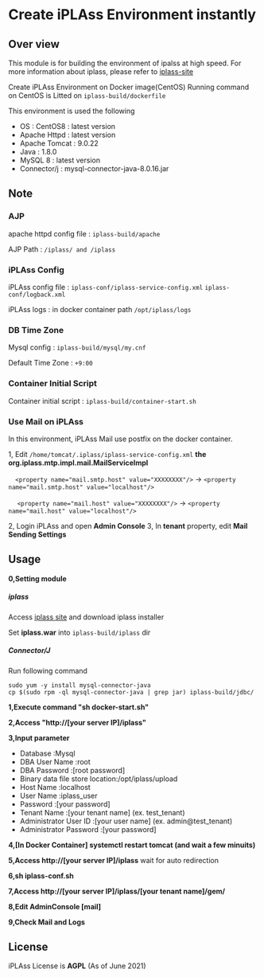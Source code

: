 # Create iPLAss Environment instantly

## Over view
This module is for building the environment of ipalss at high speed.
For more information about iplass, please refer to [iplass-site](https://iplass.org/)

Create iPLAss Environment on Docker image(CentOS)
Running command on CentOS is Litted on `iplass-build/dockerfile`

This environment is used the following
- OS : CentOS8 : latest version
- Apache Httpd : latest version
- Apache Tomcat : 9.0.22
- Java : 1.8.0
- MySQL 8 : latest version
- Connector/j : mysql-connector-java-8.0.16.jar

## Note

### AJP
apache httpd config file : `iplass-build/apache`

AJP Path : `/iplass/ and /iplass`

### iPLAss Config
iPLAss config file : `iplass-conf/iplass-service-config.xml`
                      `iplass-conf/logback.xml`

iPLAss logs : in docker container path `/opt/iplass/logs`

### DB Time Zone
Mysql config : `iplass-build/mysql/my.cnf`

Default Time Zone : `+9:00`

### Container Initial Script 
Container initial script :  `iplass-build/container-start.sh`

### Use Mail on iPLAss
In this environment, iPLAss Mail use postfix on the docker container.

1, Edit `/home/tomcat/.iplass/iplass-service-config.xml` **the org.iplass.mtp.impl.mail.MailServiceImpl**

 　`<property name="mail.smtp.host" value="XXXXXXXX"/>`  ->  `<property name="mail.smtp.host" value="localhost"/>`

　 `<property name="mail.host" value="XXXXXXXX"/>`  ->  `<property name="mail.host" value="localhost"/>`

2, Login iPLAss and open **Admin Console**
3, In **tenant** property, edit **Mail Sending Settings**

## Usage
**0,Setting module**
##### iplass 
Access [iplass site](https://iplass.org/downloads/) and download iplass installer

Set **iplass.war** into `iplass-build/iplass` dir

##### Connector/J

Run following command
```
sudo yum -y install mysql-connector-java
cp $(sudo rpm -ql mysql-connector-java | grep jar) iplass-build/jdbc/ 
```

**1,Execute command "sh docker-start.sh"**

**2,Access "http://[your server IP]/iplass"**

**3,Input parameter**
- Database                       :Mysql
- DBA User Name                  :root
- DBA Password                   :[root password]
- Binary data file store location:/opt/iplass/upload
- Host Name                      :localhost
- User Name                      :iplass_user
- Password                       :[your password]
- Tenant Name                    :[your tenant name] (ex. test_tenant)
- Administrator User ID          :[your user name] (ex. admin@test_tenant)
- Administrator Password         :[your password]

**4,[In Docker Container] systemctl restart tomcat  (and wait a few minuits)**

**5,Access http://[your server IP]/iplass**
  wait for auto redirection

**6,sh iplass-conf.sh**

**7,Access http://[your server IP]/iplass/[your tenant name]/gem/**

**8,Edit AdminConsole [mail]**

**9,Check Mail and Logs**

## License

iPLAss License is **AGPL** (As of June 2021)
